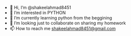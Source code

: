 - 👋 Hi, I’m @shakeelahmad8451
- 👀 I’m interested in PYTHON
- 🌱 I’m currently learning python from the beggining 
- 💞️ I’m looking just to collaborate on sharing my homework 
- 📫 How to reach me shakeelahmad8451@gmail.com

<!---
shakeelahmad8451/shakeelahmad8451 is a ✨ special ✨ repository because its `README.md` (this file) appears on your GitHub profile.
You can click the Preview link to take a look at your changes.
--->
